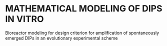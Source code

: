 # MATHEMATICAL MODELING OF DIPS IN VITRO


Bioreactor modeling for design criterion for amplification of spontaneously emerged DIPs in an evolutionary experimental scheme
